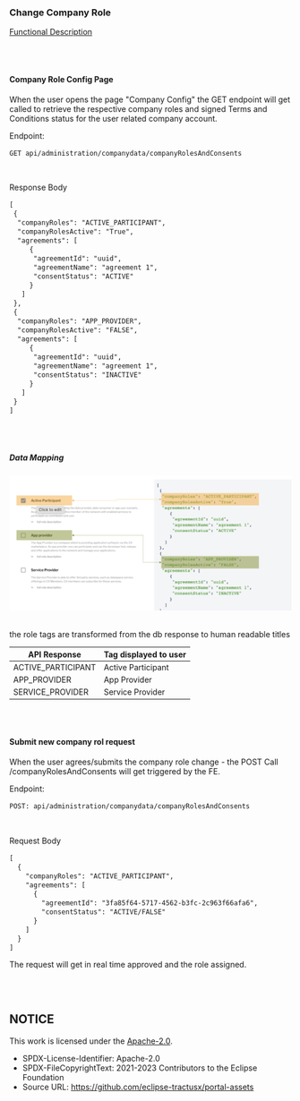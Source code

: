### Change Company Role

[Functional Description](/docs/user/02.%20Technical%20Integration/05.%20Company%20Role/Change%20Company%20Role.md)

<br>
<br>

#### Company Role Config Page

When the user opens the page "Company Config" the GET endpoint will get called to retrieve the respective company roles and signed Terms and Conditions status for the user related company account.

Endpoint:

```diff
GET api/administration/companydata/companyRolesAndConsents
```

<br>

Response Body

    [
     {
      "companyRoles": "ACTIVE_PARTICIPANT",
      "companyRolesActive": "True",
      "agreements": [
         {
          "agreementId": "uuid",
          "agreementName": "agreement 1",
          "consentStatus": "ACTIVE"
         }
       ]
     },
     {
      "companyRoles": "APP_PROVIDER",
      "companyRolesActive": "FALSE",
      "agreements": [
         {
          "agreementId": "uuid",
          "agreementName": "agreement 1",
          "consentStatus": "INACTIVE"
         }
       ]
     }
    ]

<br>
<br>

##### Data Mapping

<img width="777" alt="image" src="https://raw.githubusercontent.com/eclipse-tractusx/portal-assets/main/docs/static/change-company-role-data-mapping.png">

<br>
<br>

the role tags are transformed from the db response to human readable titles

| **API Response**   | **Tag displayed to user** |
| ------------------ | ------------------------- |
| ACTIVE_PARTICIPANT | Active Participant        |
| APP_PROVIDER       | App Provider              |
| SERVICE_PROVIDER   | Service Provider          |

<br>
<br>

#### Submit new company rol request

When the user agrees/submits the company role change - the POST Call /companyRolesAndConsents will get triggered by the FE.

Endpoint:

```diff
POST: api/administration/companydata/companyRolesAndConsents
```

<br>

Request Body

    [
      {
        "companyRoles": "ACTIVE_PARTICIPANT",
        "agreements": [
          {
            "agreementId": "3fa85f64-5717-4562-b3fc-2c963f66afa6",
            "consentStatus": "ACTIVE/FALSE"
          }
        ]
      }
    ]

The request will get in real time approved and the role assigned.

<br>
<br>

## NOTICE

This work is licensed under the [Apache-2.0](https://www.apache.org/licenses/LICENSE-2.0).

- SPDX-License-Identifier: Apache-2.0
- SPDX-FileCopyrightText: 2021-2023 Contributors to the Eclipse Foundation
- Source URL: https://github.com/eclipse-tractusx/portal-assets
